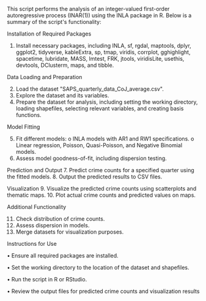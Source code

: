 This script performs the analysis of an integer-valued first-order autoregressive process (INAR(1)) using the INLA package in R. Below is a summary of the script's functionality:

Installation of Required Packages
1.	Install necessary packages, including INLA, sf, rgdal, maptools, dplyr, ggplot2, tidyverse, kableExtra, sp, tmap, viridis, corrplot, gghighlight, spacetime, lubridate, MASS, lmtest, FRK, jtools, viridisLite, usethis, devtools, DClusterm, maps, and tibble.

Data Loading and Preparation

2.	Load the dataset "SAPS_quarterly_data_CoJ_average.csv".
3.	Explore the dataset and its variables.
4.	Prepare the dataset for analysis, including setting the working directory, loading shapefiles, selecting relevant variables, and creating basis functions.

Model Fitting

5.	Fit different models:
o	INLA models with AR1 and RW1 specifications.
o	Linear regression, Poisson, Quasi-Poisson, and Negative Binomial models.
6.	Assess model goodness-of-fit, including dispersion testing.

Prediction and Output
7.	Predict crime counts for a specified quarter using the fitted models.
8.	Output the predicted results to CSV files.

Visualization
9.	Visualize the predicted crime counts using scatterplots and thematic maps.
10.	Plot actual crime counts and predicted values on maps.

Additional Functionality

11.	Check distribution of crime counts.
12.	Assess dispersion in models.
13.	Merge datasets for visualization purposes.

Instructions for Use

•	Ensure all required packages are installed.

•	Set the working directory to the location of the dataset and shapefiles.

•	Run the script in R or RStudio.

•	Review the output files for predicted crime counts and visualization results
